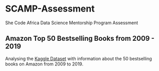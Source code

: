 # SCAMP-Assessment
She Code Africa Data Science Mentorship Program Assessment

## Amazon Top 50 Bestselling Books from 2009 - 2019

Analysing the [Kaggle Dataset](https://www.kaggle.com/sootersaalu/amazon-top-50-bestselling-books-2009-2019) with information about the 50 bestselling books on Amazon from 2009 to 2019.

